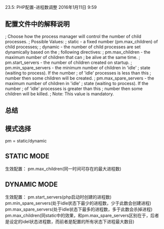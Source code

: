 23.5: PHP配置-进程数调整
2016年1月11日
9:59
 
## 配置文件中的解释说明
; Choose how the process manager will control the number of child processes.
; Possible Values:
;   static  - a fixed number (pm.max_children) of child processes;
;   dynamic - the number of child processes are set dynamically based on the
;             following directives:
;             pm.max_children      - the maximum number of children that can
;                                    be alive at the same time.
;             pm.start_servers     - the number of children created on startup.
;             pm.min_spare_servers - the minimum number of children in 'idle'
;                                    state (waiting to process). If the number
;                                    of 'idle' processes is less than this
;                                    number then some children will be created.
;             pm.max_spare_servers - the maximum number of children in 'idle'
;                                    state (waiting to process). If the number
;                                    of 'idle' processes is greater than this
;                                    number then some children will be killed.
; Note: This value is mandatory. 
## 总结
## 模式选择
pm = static/dynamic
## STATIC MODE
生效配置：
pm.max_children(同一时间可存在的最大进程数)
 
## DYNAMIC MODE
生效配置：
pm.start_servers(php启动时创建的进程数)
pm.min_spare_servers(处于idle状态下最少的进程数，少于此数会创建进程)
pm.max_spare_servers(处于idle状态下最多的进程数，多于此数会杀掉进程)
pm.max_children(同static中的效果，和pm.max_spare_servers区别在于，后者是设定的idel状态进程数，而前者是配置的所有状态下进程最大数目)
